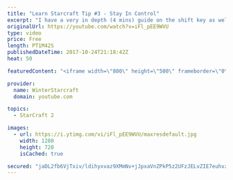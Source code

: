 ```yaml
---
title: "Learn Starcraft Tip #3 - Stay In Control"
excerpt: "I have a very in depth (4 mins) guide on the shift key as well here https://www.youtube.com/watch?v=7x9pHr544oY"
originalUrl: https://youtube.com/watch?v=iFl_pEE9WVU
type: video
price: Free
length: PT1M42S
publishedDateTime: 2017-10-24T21:18:42Z
heat: 50

featuredContent: "<iframe width=\"800\" height=\"500\" frameborder=\"0\" src=\"https://www.youtube.com/embed/iFl_pEE9WVU\" allow=\"accelerometer; autoplay; encrypted-media; gyroscope; picture-in-picture\" allowfullscreen></iframe>"

provider:
  name: WinterStarcraft
  domain: youtube.com

topics:
  - StarCraft 2

images:
  - url: https://i.ytimg.com/vi/iFl_pEE9WVU/maxresdefault.jpg
    width: 1280
    height: 720
    isCached: true

secured: "jaDL2fb6VjTxiv/ldihyxvaz9XMmNv+jJpxaVnZPkP5z2UFzJELvZIE7euhvzUktGD6ecpdb/5uHhFKBZRKeiqjd3duKjIE9krHZU3JggZYIhQ3vb/zOyX8jO6RnPKrfDhJEkQ5gauZ6Yj3YYc2uN3ROzBb0L6+ABA9qu9Z8hl9U1o8/MpX6zftGTgkadu2nPF/7T/t/1/VyFAU0ffJb51sA8zVDrJwwCfLljZwUP3SGqlPc5Mca5w8zL+B1QBu/pFQLJJCpS64VEVBTB+0kG/FVmoO/wyAy5+xyYPJqz/Hu4bM3ShlUDqrirqHRFeHEIicRoYkO69bPgmmBlgjZk2CuXP8m6U15D3zWPCFxboD6XIksk4VdCUR6ucDPxWA8CfCj7EIrsd5TCWXjJ+T/8+gnEduUH64ewW0Pys2QnAQ=;OcfEHDLlETixvtLd6VHdng=="
---
```


